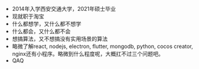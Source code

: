 - 2014年入学西安交通大学，2021年硕士毕业
- 现就职于淘宝
- 什么都想学，又什么都不想学
- 什么都会，又什么都不会
- 想搞算法，又不想搞没有实用场景的算法
- 略微了解react, nodejs, electron, flutter, mongodb, python, cocos creator, nginx还有小程序。略微到什么程度呢，大概扛不过三个问题吧。
- QAQ
